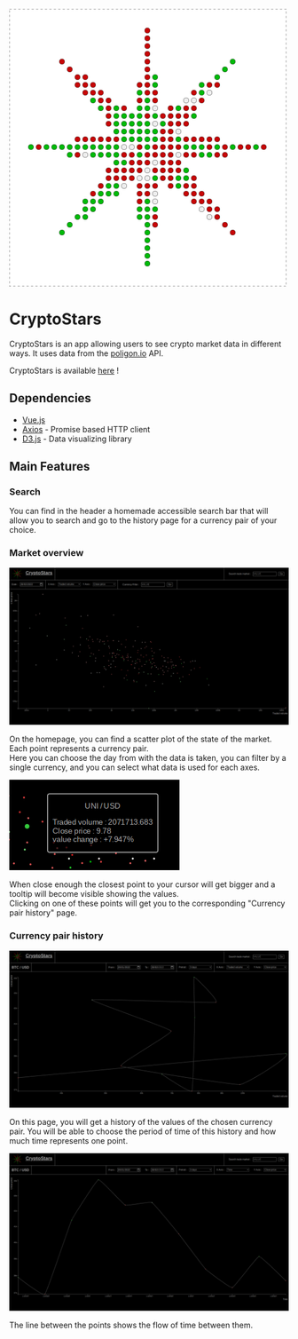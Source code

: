 ![logo](img/logo.svg)
# CryptoStars

CryptoStars is an app allowing users to see crypto market data in different ways.
It uses data from the [poligon.io](https://polygon.io/) API.

CryptoStars is available [here](cryptostars.bbaloup.fr) !

## Dependencies

- [Vue.js](https://vuejs.org/)
- [Axios](https://github.com/axios/axios) - Promise based HTTP client
- [D3.js](https://github.com/d3/d3) - Data visualizing library

## Main Features

### Search

You can find in the header a homemade accessible search bar that will allow you to search and go to the history page for a currency pair of your choice.

### Market overview

![picture of the homepage](img/homePage.png)

On the homepage, you can find a scatter plot of the state of the market. Each point represents a currency pair.  
Here you can choose the day from with the data is taken, you can filter by a single currency, and you can select what data is used for each axes.

![tooltip](img/2022-02-28_02-15.png)

When close enough the closest point to your cursor will get bigger and a tooltip will become visible showing the values.  
Clicking on one of these points will get you to the corresponding "Currency pair history" page. 

### Currency pair history

![currency pair history page](img/cryptoPage.png)

On this page, you will get a history of the values of the chosen currency pair.
You will be able to choose the period of time of this history and how much time represents one point.

![currency pair history page with a time based plot](img/cryptoPage-time.png)

The line between the points shows the flow of time between them.
